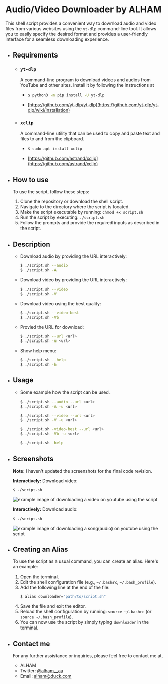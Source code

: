 # Audio/Video Downloader by ALHAM

This shell script provides a convenient way to download audio and video files from various websites using the `yt-dlp` command-line tool. It allows you to easily specify the desired format and provides a user-friendly interface for a seamless downloading experience.

* ## Requirements

    - ### `yt-dlp`
      A command-line program to download videos and audios from YouTube and other sites. Install it by following the instructions at 
        - ```bash
          $ python3 -m pip install -U yt-dlp
          ```
        * [https://github.com/yt-dlp/yt-dlp](https://github.com/yt-dlp/yt-dlp/wiki/Installation)

    - ### `xclip`
      A command-line utility that can be used to copy and paste text and files to and from the clipboard.
        - ```bash
          $ sudo apt install xclip
          ```
        * [https://github.com/astrand/xclip](https://github.com/astrand/xclip)

* ## How to use

    To use the script, follow these steps:

    1. Clone the repository or download the shell script.
    2. Navigate to the directory where the script is located.
    3. Make the script executable by running: `chmod +x script.sh`
    4. Run the script by executing: `./script.sh`
    5. Follow the prompts and provide the required inputs as described in the script.

* ## Description
    - Download audio by providing the URL interactively:
      ```bash
      $ ./script.sh --audio
      $ ./script.sh -A
      ```
      
    - Download video by providing the URL interactively:
      ```bash
      $ ./script.sh --video
      $ ./script.sh -V
      ```

    - Download video using the best quality:
      ```bash
      $ ./script.sh --video-best
      $ ./script.sh -Vb
      ```
    
    - Provied the URL for download:
      ```bash
      $ ./script.sh --url <url>
      $ ./script.sh -u <url>
      ```

    - Show help menu:
      ```bash
      $ ./script.sh --help
      $ ./script.sh -h
      ```
      
* ## Usage
    - Some example how the script can be used.
      ```bash
      $ ./script.sh --audio --url <url>
      $ ./script.sh -A -u <url>
  
      $ ./script.sh --video --url <url>
      $ ./script.sh -V -u <url>
  
      $ ./script.sh -video-best --url <url>
      $ ./script.sh -Vb -u <url>
  
      $ ./script.sh -help
      ```  
* ## Screenshots
  **Note:** I haven't updated the screenshots for the final code revision.
  
    **Interactively:** Download video:

    ```bash
    $ ./script.sh
    ```
    ![example image of downloading a video on youtube using the script](https://github.com/mr-alham/projects-of-alham/blob/main/private/Audio_Video-downloader-bash-script(1).png)

    **Interactively:** Download audio:

    ```bash
    $ ./script.sh
    ```
    ![example image of downloading a song(audio) on youtube using the script](https://github.com/mr-alham/projects-of-alham/blob/main/private/Audio_Video-downloader-bash-script-audio.png)

* ## Creating an Alias
    
    To use the script as a usual command, you can create an alias. Here's an example:
    
    1. Open the terminal.
    2. Edit the shell configuration file (e.g., `~/.bashrc`, `~/.bash_profile`).
    3. Add the following line at the end of the file:
       ```bash
       $ alias downloader="path/to/script.sh"
       ```
    4. Save the file and exit the editor.
    5. Reload the shell configuration by running: `source ~/.bashrc` (or `source ~/.bash_profile`).
    6. You can now use the script by simply typing `downloader` in the terminal.
* ## Contact me
   For any further assistance or inquiries, please feel free to contact me at,
    - ALHAM
    - Twitter: [@alham__aa](https://www.twitter.com/@alham__aa)
    - Email: alham@duck.com
